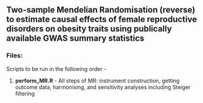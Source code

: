 ## Two-sample Mendelian Randomisation (reverse) to estimate causal effects of female reproductive disorders on obesity traits using publically available GWAS summary statistics

### Files:

Scripts to be run in the following order - 
1. **perform_MR.R** - All steps of MR: instrument construction, getting outcome data, harmonising, and sensitivity analyses including Steiger filtering
